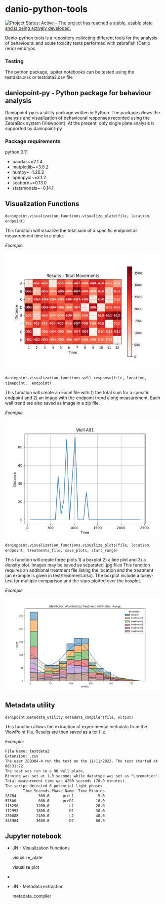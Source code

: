 # danio-python-tools

<a href="https://www.repostatus.org/#active"><img src="https://www.repostatus.org/badges/latest/active.svg" alt="Project Status: Active – The project has reached a stable, usable state and is being actively developed." /></a>

Danio-python tools is a repository collecting different tools for the analysis of behavioural and acute toxicity 
tests performed with zebrafish (Danio rerio) embryos. 


### Testing
The python package, jupiter notebooks can be tested using the testdata.xlsx or testdata2.csv file


## daniopoint-py - Python package for behaviour analysis
Daniopoint-py is a utility package written in Python. The package allows
the analysis and visualization of behavioural responses recorded using the ZebraBox system (Viewpoint).
At the present, only single plate analysis is supported by daniopoint-py

### Package requirements
python 3.11
* pandas~=2.1.4
* matplotlib~=3.8.2
* numpy~=1.26.2
* openpyxl~=3.1.2
* seaborn~=0.13.0
* statsmodels~=0.14.1

## Visualization Functions
`daniopoint.visualization_functions.visualize_plate(file, location, endpoint)`

This function will visualize the total sum of a specific endpoint all measurement time in a plate.

*Example*

![plate_visualization.png](docs%2Fplate_visualization.png)

`daniopoint.visualization_functions.well_response(file, location,  timepoint,  endpoint)`

This function will create an Excel file with 1) the total sum for a specific endpoint and 2) an image with the endpoint trend along measurement.
Each well trend are also saved as image in a zip file.

*Example*

![well_A01.png](docs%2Fwell_A01.png)

`daniopoint.visualization_functions.visualize_plots(file, location, endpoint, treatments_file, save_plots, start_range)`

This function will create three plots 1) a boxplot 2) a line plot and 3) a density plot. Images may be saved as separated .jpg files This function requires an additional
treatment file listing the location and the treatment (an example is given in test/treatment.xlsx). The boxplot include a tukey-test
for multiple comparison and the stars plotted over the boxplot.

*Example*

![histplot_smldist_start_range.png](docs%2Fhistplot_smldist_start_range.png)

## Metadata utility

`danipoint.metadata_utility.metadata_compiler(file, output)`

This function allows the extraction of experimental metadata from the ViewPoint file. Results are then saved as a 
txt file.

*Example:*

    File Name: testdata2
    Extension: .csv
    The user ZEB384-4 run the test on the 11/11/2022. The test started at 08:31:22.
    The test was run in a 96 well plate.
    Binning was set at 1.0 seconds while datatype was set as "Locomotion". 
    Total measurement time was 4200 seconds (70.0 minutes).
    The script detected 6 potential light phases
            Time_Seconds Phase_Name  Time_Minutes
    28704          300.0      preL1           5.0
    57600          600.0      preD1          10.0
    115296        1200.0         L1          20.0
    172992        1800.0         D1          30.0
    230688        2400.0         L2          40.0
    345984        3600.0         D2          60.0


## Jupyter notebook
* JN - Visualization Functions 

    visualize_plate

    visualize plot
* 
* JN - Metadata extraction

    metadata_compiler


